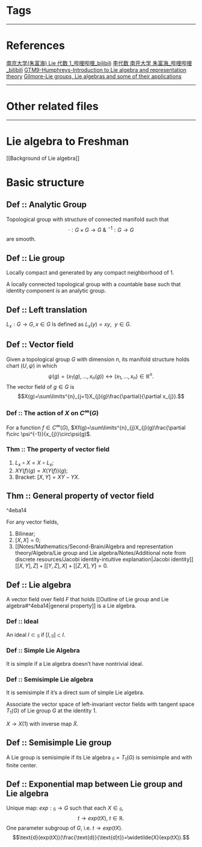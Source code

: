 # Tags


---

# References
[南京大学(朱富海) Lie 代数 1\_哔哩哔哩\_bilibili](https://www.bilibili.com/video/BV12h411o7or/?spm_id_from=333.337.search-card.all.click&vd_source=b784936a1df86b94f46c299d99d457dc)
[李代数 南开大学 朱富海\_哔哩哔哩\_bilibili](https://www.bilibili.com/video/BV1Us411P7To/?spm_id_from=333.337.search-card.all.click&vd_source=b784936a1df86b94f46c299d99d457dc)
[GTM9-Humphreys-Introduction to Lie algebra and representation theory](skim:///Users/zhdeng/Library/CloudStorage/OneDrive-tp3ns/Deng-Presonal%20Files/Mathematics/GTM/GTM%20009%20-%20ISBN978-1-4612-6398-2%20-%20James%20E.%20Humphreys%20-%20Introduction%20to%20Lie%20Algebras%20and%20Representation%20Theory.pdf#page=9)
[Gilmore-Lie groups, Lie algebras and some of their applications](skim:///Users/zhdeng/Library/CloudStorage/OneDrive-tp3ns/Deng-Presonal%20Files/Mathematics/algebra%20and%20number%20thoery/base%20for%20algebra%20and%20number%20thoery/Lie%20theory/Robert%20Gilmore%20-%20Lie%20Groups,%20Lie%20Algebras,%20and%20Some%20of%20Their%20Applns.pdf#page=12)




---


# Other related files


---
# Lie algebra to Freshman
[[Background of Lie algebra]]

# Basic structure

## Def :: Analytic Group
Topological group with structure of connected manifold such that 
$$\cdot:G\times G\rightarrow G\ \&\ ^{-1}:G\rightarrow G$$
are smooth.

## Def :: Lie group
Locally compact and generated by any compact neighborhood of $1$.

A locally connected topological group with a countable base such that identity component is an analytic group.


## Def :: Left translation
$L_{x}:G\rightarrow G, x\in G$ Is defined as $L_{x}(y)=xy,\  \ y\in G$.

## Def :: Vector field
Given a topological group $G$ with dimension $n$, its manifold structure holds chart $(U,\psi)$ in which $$\psi(g)=(x_{1}(g),…,x_{n}(g))\leftrightarrow (x_{1},…,x_{n})\in\mathbb{R}^{n}.$$
The vector field of $g\in G$ is $$X(g)=\sum\limits^{n}_{j=1}X_{j}(g)\frac{\partial}{\partial x_{j}}.$$

### Def :: The action of $X$ on $C^{\infty}(G)$
For a function $f\in C^{\infty}(G)$, $Xf(g)=\sum\limits^{n}_{j}X_{j}(g)\frac{\partial f\circ \psi^{-1}}{x_{j}}\circ\psi(g)$.

### Thm :: The property of vector field
1. $L_{x}\circ X=X\circ L_{x}$;
2. $XY(f)(g)=X(Y(f))(g)$;
3. Bracket: $[X,Y]=XY-YX$.

## Thm :: General property of vector field

^4eba14

For any vector fields,
1. Bilinear;
2. $[X,X]=0$;
3. [[Notes/Mathematics/Second-Brain/Algebra and representation theory/Algebra/Lie group and Lie algebra/Notes/Additional note from discrete resources/Jacobi identity-intuitive explanation|Jacobi identity]] $[[X,Y],Z]+[[Y,Z],X]+[[Z,X],Y]=0$.

## Def :: Lie algebra

A vector field over field $F$ that holds [[Outline of Lie group and Lie algebra#^4eba14|general property]] is a Lie algebra.


### Def :: Ideal
An ideal $I\subset \mathfrak{g}$ if $[I,\mathfrak{g}]\subset I$.
### Def :: Simple Lie Algebra
It is simple if a Lie algebra doesn’t have nontrivial ideal.
### Def :: Semisimple Lie algebra
It is semisimple if it’s a direct sum of simple Lie algebra.


Associate the vector space of left-invariant vector fields with tangent space $T_{1}(G)$ of Lie group $G$ at the identity $1$.

$X\rightarrow X(1)$ with inverse map $\widetilde{X}$.

## Def :: Semisimple Lie group
A Lie group is semisimple if its Lie algebra $\mathfrak{g}=T_{1}(G)$ is semisimple and with finite center.

## Def :: Exponential map between Lie group and Lie algebra
Unique map: $exp:\mathfrak{g}\rightarrow G$ such that each $X\in\mathfrak{g}$, $$t\rightarrow exp(tX),\ t\in\mathbb{R}.$$
One parameter subgroup of $G$, i.e. $t\rightarrow exp(tX)$.
$$\text{d}(exp(tX))(\frac{\text{d}}{\text{d}t})=\widetilde{X}(exp(tX)).$$
